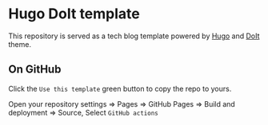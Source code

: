 # Hugo DoIt template

This repository is served as a tech blog template powered by [Hugo](https://gohugo.io/) and [DoIt](https://github.com/HEIGE-PCloud/DoIt) theme.

## On GitHub

Click the `Use this template` green button to copy the repo to yours.

Open your repository settings => Pages => GitHub Pages => Build and deployment => Source, Select `GitHub actions`